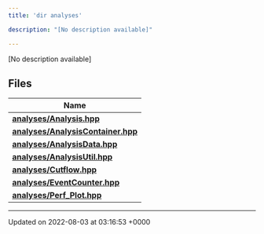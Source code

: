 ```yaml
---
title: 'dir analyses'

description: "[No description available]"

---
```







[No description available]

## Files

| Name           |
| -------------- |
| **[analyses/Analysis.hpp](/documentation/code/darkbit_development/files/analysis_8hpp/#file-analysis.hpp)**  |
| **[analyses/AnalysisContainer.hpp](/documentation/code/darkbit_development/files/analysiscontainer_8hpp/#file-analysiscontainer.hpp)**  |
| **[analyses/AnalysisData.hpp](/documentation/code/darkbit_development/files/analysisdata_8hpp/#file-analysisdata.hpp)**  |
| **[analyses/AnalysisUtil.hpp](/documentation/code/darkbit_development/files/analysisutil_8hpp/#file-analysisutil.hpp)**  |
| **[analyses/Cutflow.hpp](/documentation/code/darkbit_development/files/cutflow_8hpp/#file-cutflow.hpp)**  |
| **[analyses/EventCounter.hpp](/documentation/code/darkbit_development/files/eventcounter_8hpp/#file-eventcounter.hpp)**  |
| **[analyses/Perf_Plot.hpp](/documentation/code/darkbit_development/files/perf__plot_8hpp/#file-perf-plot.hpp)**  |






-------------------------------

Updated on 2022-08-03 at 03:16:53 +0000
